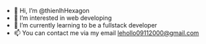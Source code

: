 - 👋 Hi, I’m @thienlhHexagon
- 👀 I’m interested in web developing
- 🌱 I’m currently learning to be a fullstack developer
- 📫 You can contact me via my email lehollo09112000@gmail.com

<!---
thienlhHexagon/thienlhHexagon is a ✨ special ✨ repository because its `README.md` (this file) appears on your GitHub profile.
You can click the Preview link to take a look at your changes.
--->
